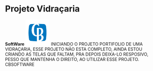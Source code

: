 <h1>Projeto Vidraçaria</h1><strong>SoftWare</strong>
<img src="Assets/Images/cb-logo.png" width="80px">
INICIANDO O PROJETO PORTIFOLIO DE UMA VIDRAÇARIA, ESSE PROJETO NÃO ESTA COMPLETO,
AINDA ESTOU CRIANDO AS TELAS QUE FALTAM, PRA DEPOIS DEIXA-LO RESPOSIVO, PESSO QUE MANTENHA 
O DIREITO, AO UTILIZAR ESSE PROJETO. CBSOFTWARE
